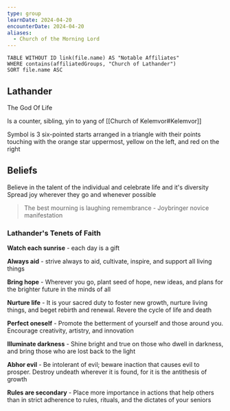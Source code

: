 ```yaml
---
type: group
learnDate: 2024-04-20
encounterDate: 2024-04-20
aliases:
  - Church of the Morning Lord
---
```

```dataview
TABLE WITHOUT ID link(file.name) AS "Notable Affiliates"
WHERE contains(affiliatedGroups, "Church of Lathander")
SORT file.name ASC
```

## Lathander
The God Of Life

Is a counter, sibling, yin to yang of [[Church of Kelemvor#Kelemvor]]

Symbol is 3 six-pointed starts arranged in a triangle with their points touching with the orange star uppermost, yellow on the left, and red on the right
## Beliefs
Believe in the talent of the individual and celebrate life and it's diversity
Spread joy wherever they go and whenever possible

> The best mourning is laughing remembrance
\- Joybringer novice manifestation

### Lathander's Tenets of Faith
**Watch each sunrise** - each day is a gift

**Always aid** - strive always to aid, cultivate, inspire, and support all living things

**Bring hope** - Wherever you go, plant seed of hope, new ideas, and plans for the brighter future in the minds of all

**Nurture life** - It is your sacred duty to foster new growth, nurture living things, and beget rebirth and renewal. Revere the cycle of life and death

**Perfect oneself** - Promote the betterment of yourself and those around you. Encourage creativity, artistry, and innovation

**Illuminate darkness** - Shine bright and true on those who dwell in darkness, and bring those who are lost back to the light

**Abhor evil** - Be intolerant of evil; beware inaction that causes evil to prosper. Destroy undeath wherever it is found, for it is the antithesis of growth

**Rules are secondary** - Place more importance in actions that help others than in strict adherence to rules, rituals, and the dictates of your seniors